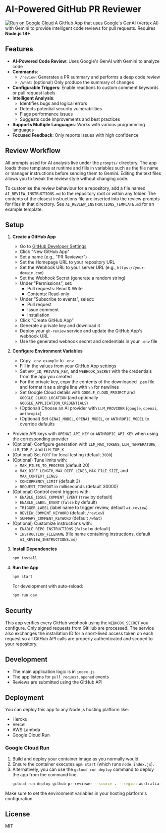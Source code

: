 # AI-Powered GitHub PR Reviewer

[![Run on Google Cloud](https://deploy.cloud.run/button.svg)](https://deploy.cloud.run)
A GitHub App that uses Google's GenAI (Vertex AI) with Gemini to provide intelligent code reviews for pull requests. Requires **Node.js 18+**.

## Features

- **AI-Powered Code Review**: Uses Google's GenAI with Gemini to analyze code
- **Commands**:
  - `/review`: Generates a PR summary and performs a deep code review
  - `/what`: (optional) Only produce the summary of changes
- **Configurable Triggers**: Enable reactions to custom comment keywords or pull request labels
- **Intelligent Analysis**:
  - Identifies bugs and logical errors
  - Detects potential security vulnerabilities
  - Flags performance issues
  - Suggests code improvements and best practices
- **Supports Multiple Languages**: Works with various programming languages
- **Focused Feedback**: Only reports issues with high confidence

## Review Workflow

All prompts used for AI analysis live under the `prompts/` directory. The app loads these templates at runtime and fills in variables such as the file name or manager instructions before sending them to Gemini. Editing the text files allows you to tweak the review style without changing code.

To customise the review behaviour for a repository, add a file named `AI_REVIEW_INSTRUCTIONS.md` to the repository root or within any folder. The contents of the closest instructions file are inserted into the review prompts for files in that directory. See `AI_REVIEW_INSTRUCTIONS_TEMPLATE.md` for an example template.

## Setup

1. **Create a GitHub App**
   - Go to [GitHub Developer Settings](https://github.com/settings/apps)
   - Click "New GitHub App"
   - Set a name (e.g., "PR Reviewer")
   - Set the Homepage URL to your repository URL
   - Set the Webhook URL to your server URL (e.g., `https://your-domain.com`)
   - Set the Webhook Secret (generate a random string)
   - Under "Permissions", set:
     - Pull requests: Read & Write
     - Contents: Read-only
   - Under "Subscribe to events", select:
     - Pull request
     - Issue comment
     - Installation
   - Click "Create GitHub App"
   - Generate a private key and download it
   - Deploy your `gh-review` service and update the GitHub App's webhook URL
   - Use the generated webhook secret and credentials in your `.env` file

2. **Configure Environment Variables**
   - Copy `.env.example` to `.env`
   - Fill in the values from your GitHub App settings
   - Set `APP_ID`, `PRIVATE_KEY`, and `WEBHOOK_SECRET` with the credentials from the app you created
   - For the private key, copy the contents of the downloaded `.pem` file and format it as a single line with `\n` for newlines
   - Set Google Cloud details with `GOOGLE_CLOUD_PROJECT` and `GOOGLE_CLOUD_LOCATION` (and optionally `GOOGLE_APPLICATION_CREDENTIALS`)
   - (Optional) Choose an AI provider with `LLM_PROVIDER` (`google`, `openai`, `anthropic`)
   - (Optional) Set `GENAI_MODEL`, `OPENAI_MODEL`, or `ANTHROPIC_MODEL` to override defaults
  - Provide API keys with `OPENAI_API_KEY` or `ANTHROPIC_API_KEY` when using the
    corresponding provider
  - (Optional) Configure generation with `LLM_MAX_TOKENS`, `LLM_TEMPERATURE`,
    `LLM_TOP_P`, and `LLM_TOP_K`
  - (Optional) Set `PORT` for local testing (default `3000`)
   - (Optional) Tune limits with:
     - `MAX_FILES_TO_PROCESS` (default 20)
     - `MAX_DIFF_LENGTH`, `MAX_DIFF_LINES`, `MAX_FILE_SIZE`, and
       `MAX_CONTEXT_LINES`
     - `CONCURRENCY_LIMIT` (default 3)
     - `REQUEST_TIMEOUT` in milliseconds (default 30000)
   - (Optional) Control event triggers with:
     - `ENABLE_ISSUE_COMMENT_EVENT` (`true` by default)
     - `ENABLE_LABEL_EVENT` (`false` by default)
     - `TRIGGER_LABEL` (label name to trigger review, default `ai-review`)
     - `REVIEW_COMMENT_KEYWORD` (default `/review`)
     - `SUMMARY_COMMENT_KEYWORD` (default `/what`)
   - (Optional) Customize instructions with:
     - `ENABLE_REPO_INSTRUCTIONS` (`false` by default)
     - `INSTRUCTION_FILENAME` (file name containing instructions, default `AI_REVIEW_INSTRUCTIONS.md`)

3. **Install Dependencies**
   ```bash
   npm install
   ```

4. **Run the App**
   ```bash
   npm start
   ```

   For development with auto-reload:
   ```bash
   npm run dev
   ```

## Security

This app verifies every GitHub webhook using the `WEBHOOK_SECRET` you configure.
Only signed requests from GitHub are processed. The service also exchanges the
installation ID for a short-lived access token on each request so all GitHub API
calls are properly authenticated and scoped to your repository.

## Development

- The main application logic is in `index.js`
- The app listens for `pull_request.opened` events
- Reviews are submitted using the GitHub API

## Deployment

You can deploy this app to any Node.js hosting platform like:
- Heroku
- Vercel
- AWS Lambda
- Google Cloud Run

### Google Cloud Run

1. Build and deploy your container image as you normally would.
2. Ensure the container executes `npm start` (which runs `node index.js`).
3. Alternatively, you can use the `gcloud run deploy` command to deploy the app
   from the command line.
   ```bash
   gcloud run deploy github-pr-reviewer --source . --region australia-southeast1
   ```

Make sure to set the environment variables in your hosting platform's configuration.


## License

MIT
